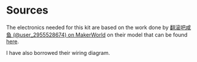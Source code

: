 # Sources

The electronics needed for this kit are based on the work done by [翻滚吧咸鱼 (@user_2955528674) on MakerWorld](https://makerworld.com/en/@user_2955528674)
on their model that can be found [here](https://makerworld.com/en/models/1152391-built-in-speaker-playable-electric-guitar?from=recommend#profileId-1156748).

I have also borrowed their wiring diagram. 